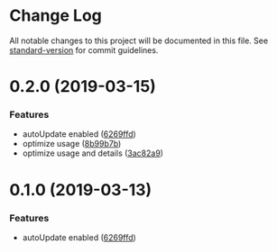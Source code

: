 # Change Log

All notable changes to this project will be documented in this file. See [standard-version](https://github.com/conventional-changelog/standard-version) for commit guidelines.

<a name="0.2.0"></a>
# 0.2.0 (2019-03-15)


### Features

* autoUpdate enabled ([6269ffd](https://github.com/jrainlau/kuuga/commit/6269ffd))
* optimize usage ([8b99b7b](https://github.com/jrainlau/kuuga/commit/8b99b7b))
* optimize usage and details ([3ac82a9](https://github.com/jrainlau/kuuga/commit/3ac82a9))



<a name="0.1.0"></a>
# 0.1.0 (2019-03-13)


### Features

* autoUpdate enabled ([6269ffd](https://github.com/jrainlau/kuuga/commit/6269ffd))
